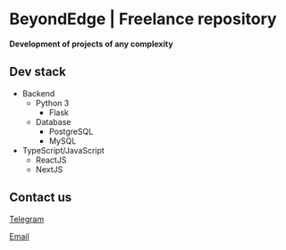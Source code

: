 # BeyondEdge | Freelance repository
**Development of projects of any complexity**

## Dev stack
- Backend
  - Python 3
      - Flask
   - Database
      - PostgreSQL
      - MySQL 
- TypeScript/JavaScript
  - ReactJS
  - NextJS

## Contact us
[Telegram](https://t.me/finskiy)

[Email](mailto://me@evgeniy.host)

